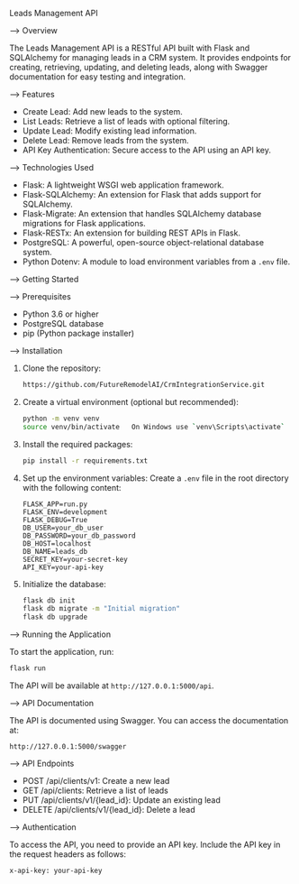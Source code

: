 Leads Management API

--> Overview

The Leads Management API is a RESTful API built with Flask and SQLAlchemy for managing leads in a CRM system. It provides endpoints for creating, retrieving, updating, and deleting leads, along with Swagger documentation for easy testing and integration.

--> Features

- Create Lead: Add new leads to the system.
- List Leads: Retrieve a list of leads with optional filtering.
- Update Lead: Modify existing lead information.
- Delete Lead: Remove leads from the system.
- API Key Authentication: Secure access to the API using an API key.

--> Technologies Used

- Flask: A lightweight WSGI web application framework.
- Flask-SQLAlchemy: An extension for Flask that adds support for SQLAlchemy.
- Flask-Migrate: An extension that handles SQLAlchemy database migrations for Flask applications.
- Flask-RESTx: An extension for building REST APIs in Flask.
- PostgreSQL: A powerful, open-source object-relational database system.
- Python Dotenv: A module to load environment variables from a `.env` file.

--> Getting Started

--> Prerequisites

- Python 3.6 or higher
- PostgreSQL database
- pip (Python package installer)

--> Installation

1. Clone the repository:

   ```bash
   https://github.com/FutureRemodelAI/CrmIntegrationService.git

   ```

2. Create a virtual environment (optional but recommended):

   ```bash
   python -m venv venv
   source venv/bin/activate   On Windows use `venv\Scripts\activate`
   ```

3. Install the required packages:

   ```bash
   pip install -r requirements.txt
   ```

4. Set up the environment variables:
   Create a `.env` file in the root directory with the following content:

   ```plaintext
   FLASK_APP=run.py
   FLASK_ENV=development
   FLASK_DEBUG=True
   DB_USER=your_db_user
   DB_PASSWORD=your_db_password
   DB_HOST=localhost
   DB_NAME=leads_db
   SECRET_KEY=your-secret-key
   API_KEY=your-api-key
   ```

5. Initialize the database:
   ```bash
   flask db init
   flask db migrate -m "Initial migration"
   flask db upgrade
   ```

--> Running the Application

To start the application, run:

```bash
flask run
```

The API will be available at `http://127.0.0.1:5000/api`.

--> API Documentation

The API is documented using Swagger. You can access the documentation at:

```
http://127.0.0.1:5000/swagger
```

--> API Endpoints

- POST /api/clients/v1: Create a new lead
- GET /api/clients: Retrieve a list of leads
- PUT /api/clients/v1/{lead_id}: Update an existing lead
- DELETE /api/clients/v1/{lead_id}: Delete a lead

--> Authentication

To access the API, you need to provide an API key. Include the API key in the request headers as follows:

```
x-api-key: your-api-key
```
